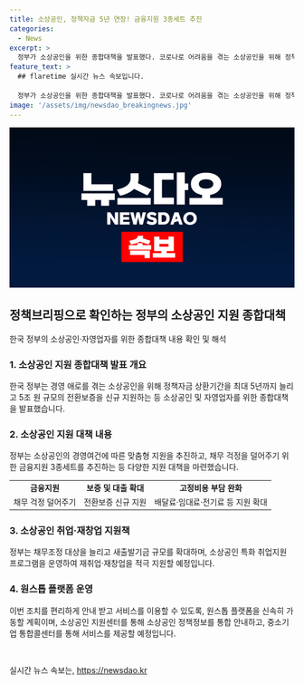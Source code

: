 ```yaml
---
title: 소상공인, 정책자금 5년 연장! 금융지원 3종세트 추진
categories:
  - News
excerpt: >
  정부가 소상공인을 위한 종합대책을 발표했다. 코로나로 어려움을 겪는 소상공인을 위해 정책자금 상환기간을 최대 5년까지 늘리고, 전환보증 5조 원을 신규 지원한다. 또한, 배달료 부담 완화, 전기료 추가 지원 등을 통해 총 40조 원 이상으로 새출발기금을 늘리고, 채무조정과 재취업·재창업을 위한 지원도 강화한다. 이에 따라 소상공인의 경영여건에 맞춤형 지원을 추진하며, 원스톱 플랫폼을 통해 편리한 서비스 이용이 가능하도록 지원한다.
feature_text: >
  ## flaretime 실시간 뉴스 속보입니다.

  정부가 소상공인을 위한 종합대책을 발표했다. 코로나로 어려움을 겪는 소상공인을 위해 정책자금 상환기간을 최대 5년까지 늘리고, 전환보증 5조 원을 신규 지원한다. 또한, 배달료 부담 완화, 전기료 추가 지원 등을 통해 총 40조 원 이상으로 새출발기금을 늘리고, 채무조정과 재취업·재창업을 위한 지원도 강화한다. 이에 따라 소상공인의 경영여건에 맞춤형 지원을 추진하며, 원스톱 플랫폼을 통해 편리한 서비스 이용이 가능하도록 지원한다.
image: '/assets/img/newsdao_breakingnews.jpg'
---
```


<p><img src="/assets/img/newsdao_breakingnews.jpg" alt="flaretime 속보" /></p>

<h2 data-ke-size="size26">정책브리핑으로 확인하는 정부의 소상공인 지원 종합대책</h2>

<p data-ke-size="size16">한국 정부의 소상공인·자영업자를 위한 종합대책 내용 확인 및 해석</p>

<h3>1. 소상공인 지원 종합대책 발표 개요</h3>

<p data-ke-size="size16">한국 정부는 경영 애로를 겪는 소상공인을 위해 정책자금 상환기간을 최대 5년까지 늘리고 5조 원 규모의 전환보증을 신규 지원하는 등 소상공인 및 자영업자를 위한 종합대책을 발표했습니다.</p>

<h3>2. 소상공인 지원 대책 내용</h3>

<p data-ke-size="size16">정부는 소상공인의 경영여건에 따른 맞춤형 지원을 추진하고, 채무 걱정을 덜어주기 위한 금융지원 3종세트를 추진하는 등 다양한 지원 대책을 마련했습니다.</p>

<table>
  <tr>
    <td style="text-align: center; height: 17px;"><b>금융지원</b></td>
    <td style="text-align: center; height: 17px;"><b>보증 및 대출 확대</b></td>
    <td style="text-align: center; height: 17px;"><b>고정비용 부담 완화</b></td>
  </tr>
  <tr>
    <td style="text-align: center; height: 17px;">채무 걱정 덜어주기</td>
    <td style="text-align: center; height: 17px;">전환보증 신규 지원</td>
    <td style="text-align: center; height: 17px;">배달료·임대료·전기료 등 지원 확대</td>
  </tr>
</table>

<h3>3. 소상공인 취업·재창업 지원책</h3>

<p data-ke-size="size16">정부는 채무조정 대상을 늘리고 새출발기금 규모를 확대하며, 소상공인 특화 취업지원 프로그램을 운영하여 재취업·재창업을 적극 지원할 예정입니다.</p>

<h3>4. 원스톱 플랫폼 운영</h3>

<p data-ke-size="size16">이번 조치를 편리하게 안내 받고 서비스를 이용할 수 있도록, 원스톱 플랫폼을 신속히 가동할 계획이며, 소상공인 지원센터를 통해 소상공인 정책정보를 통합 안내하고, 중소기업 통합콜센터를 통해 서비스를 제공할 예정입니다.</p>

<p data-ke-size="size16">&nbsp;</p>
실시간 뉴스 속보는, <a href="https://newsdao.kr" rel="dofollow">https://newsdao.kr</a>


